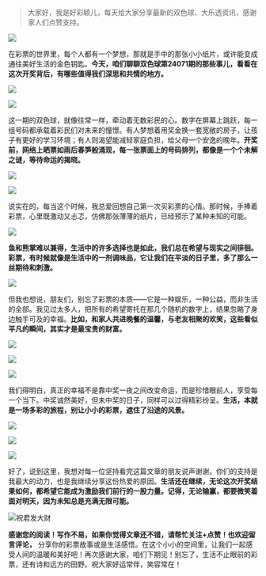 > 大家好，我是好彩颖儿，每天给大家分享最新的双色球、大乐透资讯，感谢家人们点赞支持。

![](https://cdn.jsdelivr.net/gh/wangwenjie1314/PicCDN/2024-6-20/1718847632947-image.png)


在彩票的世界里，每个人都有一个梦想，那就是手中的那张小小纸片，或许能变成通往美好生活的金色钥匙。**今天，咱们聊聊双色球第24071期的那些事儿，看看在这次开奖背后，有哪些值得我们深思和共情的地方。**

![](https://cdn.jsdelivr.net/gh/wangwenjie1314/PicCDN/2024-6-23/1719121862652-image.png)


![](https://cdn.jsdelivr.net/gh/wangwenjie1314/PicCDN/2024-6-23/1719121876031-image.png)



这一期的双色球，就像往常一样，牵动着无数彩民的心。数字在屏幕上跳跃，每一组号码都承载着彩民们对未来的憧憬。有人梦想着用奖金换一套宽敞的房子，让孩子有更好的学习环境；有人则渴望能减轻家庭负担，给父母一个安逸的晚年。**开奖前，网络上晒票如雨后春笋般涌现，每一张票面上的号码排列，都像是一个个未解之谜，等待命运的揭晓。**


![](https://cdn.jsdelivr.net/gh/wangwenjie1314/PicCDN/2024-6-23/1719121897184-image.png)


![](https://cdn.jsdelivr.net/gh/wangwenjie1314/PicCDN/2024-6-23/1719121922858-image.png)



说实在的，每当这个时候，我总爱回想自己第一次买彩票的心情。那时候，手捧着彩票，心里既激动又忐忑，仿佛那张薄薄的纸片，已经预示了某种未知的可能。


![](https://cdn.jsdelivr.net/gh/wangwenjie1314/PicCDN/2024-6-23/1719121930557-image.png)


**鱼和熊掌难以兼得，生活中的许多选择也是如此，我们总在希望与现实之间徘徊。彩票，有时候就像是生活中的一剂调味品，它让我们在平淡的日子里，多了那么一丝期待和刺激。**


![](https://cdn.jsdelivr.net/gh/wangwenjie1314/PicCDN/2024-6-23/1719121936801-image.png)


但我也想说，朋友们，别忘了彩票的本质——它是一种娱乐，一种公益，而非生活的全部。我见过太多人，把所有的希望寄托在那几个随机的数字上，结果忽略了身边触手可及的幸福。**比如，和家人共进晚餐的温馨，与老友相聚的欢笑，这些看似平凡的瞬间，其实才是最宝贵的财富。**


![](https://cdn.jsdelivr.net/gh/wangwenjie1314/PicCDN/2024-6-23/1719121943446-image.png)


![](https://cdn.jsdelivr.net/gh/wangwenjie1314/PicCDN/2024-6-23/1719121949213-image.png)


![](https://cdn.jsdelivr.net/gh/wangwenjie1314/PicCDN/2024-6-23/1719121963009-image.png)



我们得明白，真正的幸福不是靠中奖一夜之间改变命运，而是珍惜眼前人，享受每一个当下。中奖诚然美好，但未中奖的日子，同样可以过得精彩纷呈。**生活，本就是一场多彩的旅程，别让小小的彩票，遮住了沿途的风景。**


![](https://cdn.jsdelivr.net/gh/wangwenjie1314/PicCDN/2024-6-23/1719121971123-image.png)



![](https://cdn.jsdelivr.net/gh/wangwenjie1314/PicCDN/2024-6-23/1719121850989-image.png)

![](https://cdn.jsdelivr.net/gh/wangwenjie1314/PicCDN/2024-6-23/1719121856449-image.png)

好了，说到这里，我想对每一位坚持看完这篇文章的朋友说声谢谢。你们的支持是我最大的动力，也是我继续分享这份热爱的原因。**生活还在继续，无论这次开奖结果如何，都希望它能成为激励我们前行的一股力量。记得，无论输赢，都要微笑着面对明天，因为未知总是充满无限可能。**


![祝君发大财](https://cdn.jsdelivr.net/gh/wangwenjie1314/PicCDN/2024-6-23/1719122009210-image.png)


**感谢您的阅读！写作不易，如果你觉得文章还不错，请帮忙关注+点赞！也欢迎留言评论，** 分享你的彩票故事或是生活感悟。在这个小小的空间里，让我们一起感受人间的温暖和美好吧！再次感谢大家，咱们下期见！别忘了，生活不止眼前的彩票，还有诗和远方的田野。祝大家好运常伴，笑容常在！